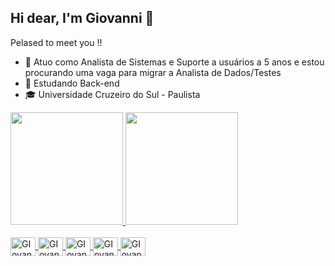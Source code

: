 ## Hi dear, I'm Giovanni 👋 
Pelased to meet you !!

- 🔭 Atuo como Analista de Sistemas e Suporte a usuários a 5 anos e estou procurando uma vaga para migrar a Analista de Dados/Testes
- 🌱 Estudando Back-end
- 🎓 Universidade Cruzeiro do Sul - Paulista

<div>
  <a href="https://beacons.ai/GiovanniTech">
  <img height="180em" src="https://github-readme-stats.vercel.app/api?username=GiovanniTech&show_icons=true&theme=dark&include_all_commits=true&count_private=true"/>
  <img height="180em" src="https://github-readme-stats.vercel.app/api/top-langs/?username=GiovanniTech&layout=compact&langs_count=16&theme=dark"/>
</div>
  
<div style="display: inline_block"><br>
  <img align="center" alt="GIovanni-PYTHON" height="30" width="40" src="https://cdn.jsdelivr.net/gh/devicons/devicon/icons/python/python-original.svg">
  <img align="center" alt="GIovanni-DJANGO" height="30" width="40" src="https://cdn.jsdelivr.net/gh/devicons/devicon/icons/django/django-plain.svg">
  <img align="center" alt="GIovanni-MYSQL" height="30" width="40" src="https://cdn.jsdelivr.net/gh/devicons/devicon/icons/mysql/mysql-original.svg">
  <img align="center" alt="GIovanni-POSTGRESQL" height="30" width="40"   src="https://cdn.jsdelivr.net/gh/devicons/devicon/icons/postgresql/postgresql-original.svg">
  <img align="center" alt="GIovanni-AZURE" height="30" width="40" src="https://cdn.jsdelivr.net/gh/devicons/devicon/icons/azure/azure-original.svg">
  




  </div>
 
